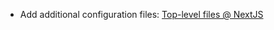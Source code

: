 -   Add additional configuration files: [Top-level files @ NextJS](https://nextjs.org/docs/getting-started/project-structure#top-level-files)

